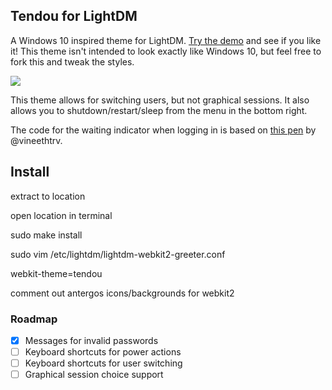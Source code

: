 ## Tendou for LightDM

A Windows 10 inspired theme for LightDM. [Try the demo](http://nejsan.github.io/lightdm-webkit-theme-tendou/) and see if you like it! This theme isn't intended to look exactly like Windows 10, but feel free to fork this and tweak the styles.

![](https://raw.githubusercontent.com/nejsan/lightdm-webkit-theme-tendou/master/screenshot.png)

This theme allows for switching users, but not graphical sessions. It also allows you to shutdown/restart/sleep from the menu in the bottom right.

The code for the waiting indicator when logging in is based on [this pen](http://codepen.io/vineethtr/pen/GJpxoQ) by @vineethtrv.

## Install
extract to location

open location in terminal

sudo make install

sudo vim /etc/lightdm/lightdm-webkit2-greeter.conf

webkit-theme=tendou

comment out antergos icons/backgrounds for webkit2


### Roadmap
- [x] Messages for invalid passwords
- [ ] Keyboard shortcuts for power actions
- [ ] Keyboard shortcuts for user switching
- [ ] Graphical session choice support
